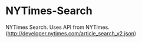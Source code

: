 # NYTimes-Search
NYTimes Search. Uses API from NYTimes. (http://developer.nytimes.com/article_search_v2.json)
